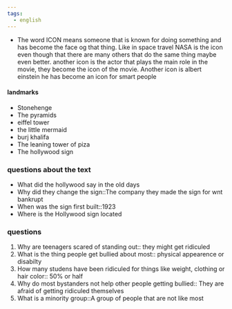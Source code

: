 ```yaml
---
tags:
  - english
---
```

- The word ICON means someone that is known for doing something and has become the face og that thing. Like in space travel NASA is the icon even though that there are many others that do the same thing maybe even better. another icon is the actor that plays the main role in the movie, they become the icon of the movie. Another icon is albert einstein he has become an icon for smart people


#### landmarks
- Stonehenge
- The pyramids
- eiffel tower
- the little mermaid
- burj khalifa
- The leaning tower of piza
- The hollywood sign
### questions about the text
- What did the hollywood say in the old days
- Why did they change the sign::The company they made the sign for wnt bankrupt
- When was the sign first built::1923
- Where is the Hollywood sign located

### questions
1. Why are teenagers scared of standing out:: they might get ridiculed
2. What is the thing people get bullied about most:: physical appearence or disabilty
3. How many studens have been ridiculed for things like weight, clothing or hair color:: 50% or half
4. Why do most bystanders not help other people getting bullied:: They are afraid of getting ridiculed themselves
5. What is a minority group::A group of people that are not like most